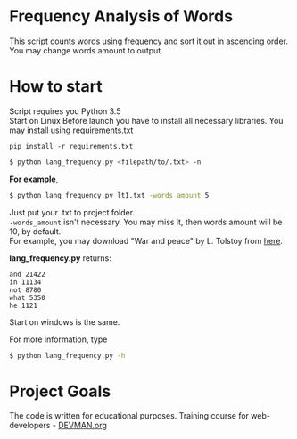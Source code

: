 # Frequency Analysis of Words

This script counts words using frequency and sort it out in ascending order. You may change words amount to output.

# How to start

Script requires you Python 3.5  
Start on Linux
Before launch you have to install all necessary libraries. You may install using requirements.txt
```
pip install -r requirements.txt
```
```bash
$ python lang_frequency.py <filepath/to/.txt> -n
```
**For example**, 
```bash
$ python lang_frequency.py lt1.txt -words_amount 5
```
Just put your .txt to project folder.   
`-words_amount` isn't necessary. You may miss it, then words amount will be 10, by default.  
For example, you may download "War and peace" by L. Tolstoy from [here](http://www.knigitxt.com/download/8762.html).  

**lang_frequency.py** returns:
```
and 21422 
in 11134
not 8780 
what 5350 
he 1121 
```

Start on windows is the same.

For more information, type
```bash
$ python lang_frequency.py -h
```

# Project Goals

The code is written for educational purposes. Training course for web-developers - [DEVMAN.org](https://devman.org)
